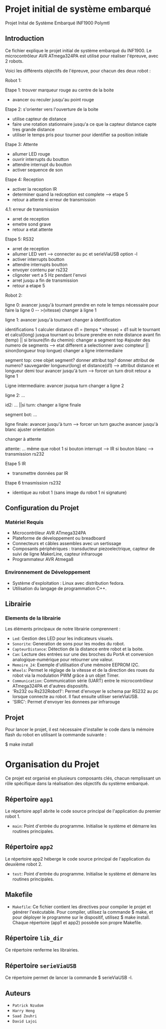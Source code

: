 # Projet initial de système embarqué
Projet Inital de Système Embarqué INF1900 Polymtl

## Introduction

Ce fichier explique le projet initial de système embarqué du INF1900. Le microcontrôleur AVR ATmega324PA est utilisé pour réaliser l'épreuve, avec 2 robots.

Voici les différents objectifs de l'épreuve, pour chacun des deux robot :

Robot 1:

Etape 1: trouver marqueur rouge au centre de la boite
- avancer ou reculer jusqu'au point rouge

Etape 2: s'orienter vers l'ouverture de la boite
- utilise capteur de distance
- faire une rotation stationnaire jusqu'a ce que la capteur distance capte tres grande distance
- utiliser le temps pris pour tourner pour identifier sa position initiale

Etape 3: Attente
- allumer LED rouge
- ouvrir interrupts du boutton
- attendre interrupt du boutton
- activer sequence de son

Etape 4: Reception
- activer la reception IR 
- determiner quand la redception est complete --> etape 5
- retour a attente si erreur de transmission 

4.1: erreur de transmission
- arret de reception 
- emetre sond grave 
- retour a etat attente

Etape 5: RS32
- arret de reception
- allumer LED vert
--> connecter au pc et serieViaUSB option -l 
- activer interrupts boutton
- attendre interrupts boutton
- envoyer contenu par rs232
- clignoter vert a 5 Hz pendant l'envoi
- arret jusqu a fin de transmission
- retour a etape 5


Robot 2:

ligne 0:
avancer jusqu'à tournant
prendre en note le temps nécessaire pour faire la ligne 0 -- >(vitesse)
changer à ligne 1

ligne 1:
avancer jusqu'à tournant
changer à identification

identifications 1
calculer distance d1 = (temps * vitesse) + d1
suit le tournant et calcul(long) jusqua tournant ou brisure
prendre en note distance avant fin (temp)
|| si brisure(fin du chemin): changer a segment top #ajouter des numero de segments --> etat different a selectionner avec compteur
|| sinon(longueur trop longue) changer a ligne intermediaire

segment top:
cree objet segment?
donner attribut top?
donner attribut de numero?
sauvegarder longueur(long) et distance(d1) --> attribut distance et longueur
demi tour
avancer jusqu'à turn --> forcer un turn droit
retour a ligne 1

Ligne intermediaire:
avancer jsuqua turn 
changer a ligne 2

ligne 2:
...

id2:
...
||si turn: changer a ligne finale

segment bot:
...

ligne finale:
avancer jusqu'à turn --> forcer un turn gauche
avancer jusqu'à blanc
ajuster orientation

changer à attente

attente:
... même que robot 1
si bouton interrupt --> IR
si bouton blanc --> transmission rs232

Etape 5 IR
- transmettre données par IR

Etape 6 trnasmission rs232
- identique au robot 1 (sans image du robot 1 ni signature)


## Configuration du Projet

### Matériel Requis

- Microcontrôleur AVR ATmega324PA
- Plateforme de développement ou breadboard
- Connecteurs et câbles assembles avec un sertissage
- Composants périphériques : transducteur piezoelectrique, capteur de suivi de ligne MakerLine, capteur infrarouge
- Programmateur AVR Atmega8

### Environnement de Développement

- Système d'exploitation : Linux avec distribution fedora.
- Utilisation du langage de programmation C++.

## Librairie

### Elements de la librairie
Les éléments principaux de notre librairie comprennent :

- `Led`: Gestion des LED pour les indicateurs visuels.
- `Sonorite`: Generation de sons pour les modes du robot.
- `CapteurDistance`: Détection de la distance entre robot et la boite.
- `Can`: Lecture des entrées sur une des broches du PortA et conversion analogique-numérique pour retourner une valeur.
- `Memoire_24`: Exemple d'utilisation d'une mémoire EEPROM I2C.
- `Wheels`: Permet le réglage de la vitesse et de la direction des roues du robot via la modulation PWM grâce à un objet Timer.
- `Communication`: Communication série (UART) entre le microcontrôleur ATmega324PA et d'autres dispositifs.
- 'Rs232 ou Rs232Robot1': Permet d'envoyer le schema par RS232 au pc lorsque connecte au robot. Il faut ensuite utiliser serieViaUSB.
- 'SIRC': Permet d'envoyer les donnees par infrarouge

## Projet

Pour lancer le projet, il est nécessaire d'installer le code dans la mémoire flash du robot en utilisant la commande suivante :

$ make install

# Organisation du Projet

Ce projet est organisé en plusieurs composants clés, chacun remplissant un rôle spécifique dans la réalisation des objectifs du système embarqué.

## Répertoire `app1`

Le répertoire app1 abrite le code source principal de l'application du premier robot 1.

- `main`: Point d'entrée du programme. Initialise le système et démarre les routines principales.

## Répertoire `app2`

Le répertoire app2 héberge le code source principal de l'application du deuxième robot 2.

- `test`: Point d'entrée du programme. Initialise le système et démarre les routines principales.

## Makefile

- `Makefile`: Ce fichier contient les directives pour compiler le projet et générer l'exécutable.
Pour compiler, utilisez la commande $ make, et pour déployer le programme sur le dispositif, utilisez $ make install.
Chaque répertoire (app1 et app2) possède son propre Makefile.

## Répertoire `lib_dir`

Ce répertoire renferme les librairies.

## Répertoire `serieViaUSB`

Ce répertoire permet de lancer la commande $ serieViaUSB -l.

## Auteurs

- `Patrick Nzudom`
- `Harry Heng`
- `Saad Zouhri`
- `David Lajoi`
